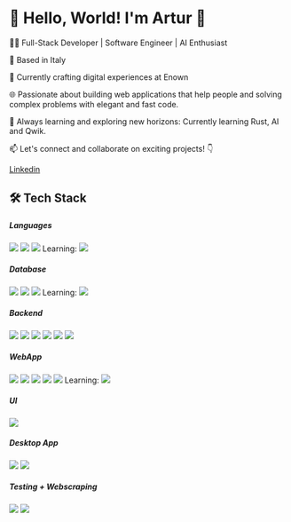 # 👋 Hello, World! I'm Artur 🚀

👨‍💻 Full-Stack Developer | Software Engineer | AI Enthusiast

📍 Based in Italy

💼 Currently crafting digital experiences at Enown

🌐 Passionate about building web applications that help people and solving complex problems with elegant and fast code.

🌱 Always learning and exploring new horizons: Currently learning Rust, AI and Qwik.

📫 Let's connect and collaborate on exciting projects! 👇

[Linkedin](https://www.linkedin.com/in/artur-marton-mihut-1414731b0)

###

## 🛠️ Tech Stack

##### Languages

![](https://img.shields.io/badge/nodejs-339933?logo=node.js&logoColor=fff&style=for-the-badge)    ![](https://img.shields.io/badge/typescript-3178C6?logo=typescript&logoColor=fff&style=for-the-badge)   ![](https://img.shields.io/badge/python-3776AB?logo=python&logoColor=fff&style=for-the-badge)
Learning: ![](https://img.shields.io/badge/rust-d73824?logo=rust&logoColor=fff&style=for-the-badge)

##### Database

![](https://img.shields.io/badge/mysql-4479A1?logo=mysql&logoColor=fff&style=for-the-badge)  ![](https://img.shields.io/badge/postgres-4169E1?logo=postgresql&logoColor=fff&style=for-the-badge)   ![](https://img.shields.io/badge/redis-DC382D?logo=redis&logoColor=fff&style=for-the-badge)
Learning: ![](https://img.shields.io/badge/mongodb-47A248?logo=mongodb&logoColor=fff&style=for-the-badge)

##### Backend

![](https://img.shields.io/badge/express-000000?logo=express&logoColor=fff&style=for-the-badge)   ![](https://img.shields.io/badge/Graphql-E10098?logo=graphql&logoColor=fff&style=for-the-badge)    ![](https://img.shields.io/badge/trpc-2596BE?logo=trpc&logoColor=fff&style=for-the-badge)   ![](https://img.shields.io/badge/knex-dd6225?style=for-the-badge)   ![](https://img.shields.io/badge/kysely-0057b7?style=for-the-badge)   ![](https://img.shields.io/badge/mikroorm-0c493e?style=for-the-badge)

##### WebApp

![](https://img.shields.io/badge/react-61DAFB?logo=react&logoColor=fff&style=for-the-badge)   ![](https://img.shields.io/badge/nextjs-000000?logo=next.js&logoColor=fff&style=for-the-badge)    ![](https://img.shields.io/badge/sveltekit-FF3E00?logo=svelte&logoColor=fff&style=for-the-badge)    ![](https://img.shields.io/badge/astro-FF5D01?logo=astro&logoColor=fff&style=for-the-badge)   ![](https://img.shields.io/badge/flask-000000?logo=flask&logoColor=fff&style=for-the-badge)
Learning: ![](https://img.shields.io/badge/qwik-AC7EF4?logo=qwik&logoColor=fff&style=for-the-badge)

##### UI
![](https://img.shields.io/badge/tailwindcss-06B6D4?logo=tailwindcss&logoColor=fff&style=for-the-badge)

##### Desktop App

![](https://img.shields.io/badge/electron-47848F?logo=electron&logoColor=fff&style=for-the-badge)   ![](https://img.shields.io/badge/tauri-FFC131?logo=tauri&logoColor=fff&style=for-the-badge)


##### Testing + Webscraping

![](https://img.shields.io/badge/selenium-43B02A?logo=selenium&logoColor=fff&style=for-the-badge)   ![](https://img.shields.io/badge/puppeteer-40B5A4?logo=puppeteer&logoColor=fff&style=for-the-badge)

